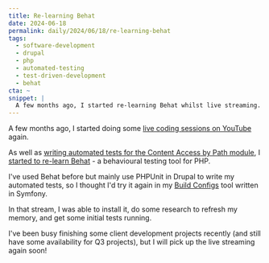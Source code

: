 ```yaml
---
title: Re-learning Behat
date: 2024-06-18
permalink: daily/2024/06/18/re-learning-behat
tags:
  - software-development
  - drupal
  - php
  - automated-testing
  - test-driven-development
  - behat
cta: ~
snippet: |
  A few months ago, I started re-learning Behat whilst live streaming.
---
```


A few months ago, I started doing some [live coding sessions on YouTube][0] again.

As well as [writing automated tests for the Content Access by Path module][1], I [started to re-learn Behat][2] - a behavioural testing tool for PHP.

I've used Behat before but mainly use PHPUnit in Drupal to write my automated tests, so I thought I'd try it again in my [Build Configs][3] tool written in Symfony.

In that stream, I was able to install it, do some research to refresh my memory, and get some initial tests running.

I've been busy finishing some client development projects recently (and still have some availability for Q3 projects), but I will pick up the live streaming again soon!

[0]: https://www.youtube.com/@opdavies/livhttps://www.youtube.com/watch?v=Wlkcf1PLWN8e
[1]: {{site.url}}/archive/2024/03/16/adding-tests-to-the-content-access-by-path-module
[2]: https://www.youtube.com/watch?v=Wlkcf1PLWN8
[3]: {{site.url}}/build-configs
